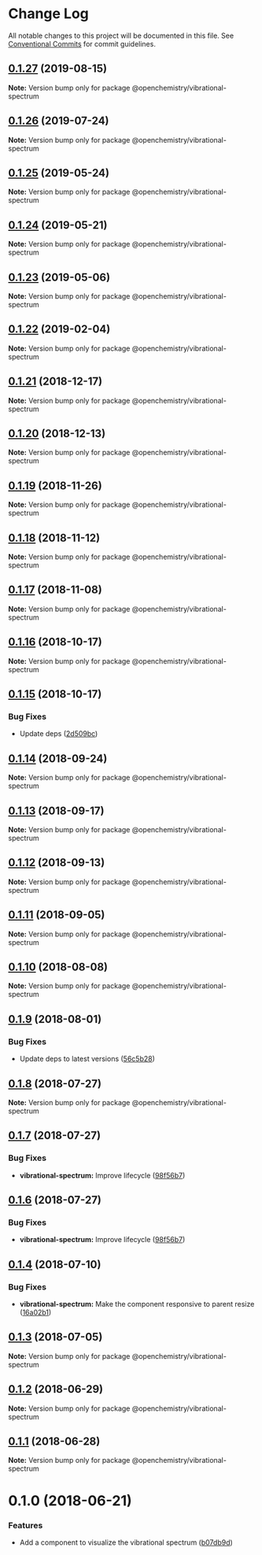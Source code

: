 # Change Log

All notable changes to this project will be documented in this file.
See [Conventional Commits](https://conventionalcommits.org) for commit guidelines.

## [0.1.27](https://github.com/OpenChemistry/oc-web-components/compare/@openchemistry/vibrational-spectrum@0.1.26...@openchemistry/vibrational-spectrum@0.1.27) (2019-08-15)

**Note:** Version bump only for package @openchemistry/vibrational-spectrum





## [0.1.26](https://github.com/OpenChemistry/oc-web-components/compare/@openchemistry/vibrational-spectrum@0.1.25...@openchemistry/vibrational-spectrum@0.1.26) (2019-07-24)

**Note:** Version bump only for package @openchemistry/vibrational-spectrum





## [0.1.25](https://github.com/OpenChemistry/oc-web-components/compare/@openchemistry/vibrational-spectrum@0.1.24...@openchemistry/vibrational-spectrum@0.1.25) (2019-05-24)

**Note:** Version bump only for package @openchemistry/vibrational-spectrum





## [0.1.24](https://github.com/OpenChemistry/oc-web-components/compare/@openchemistry/vibrational-spectrum@0.1.23...@openchemistry/vibrational-spectrum@0.1.24) (2019-05-21)

**Note:** Version bump only for package @openchemistry/vibrational-spectrum





## [0.1.23](https://github.com/OpenChemistry/oc-web-components/compare/@openchemistry/vibrational-spectrum@0.1.22...@openchemistry/vibrational-spectrum@0.1.23) (2019-05-06)

**Note:** Version bump only for package @openchemistry/vibrational-spectrum





## [0.1.22](https://github.com/OpenChemistry/oc-web-components/compare/@openchemistry/vibrational-spectrum@0.1.21...@openchemistry/vibrational-spectrum@0.1.22) (2019-02-04)

**Note:** Version bump only for package @openchemistry/vibrational-spectrum





## [0.1.21](https://github.com/OpenChemistry/oc-web-components/compare/@openchemistry/vibrational-spectrum@0.1.20...@openchemistry/vibrational-spectrum@0.1.21) (2018-12-17)

**Note:** Version bump only for package @openchemistry/vibrational-spectrum





## [0.1.20](https://github.com/OpenChemistry/oc-web-components/compare/@openchemistry/vibrational-spectrum@0.1.19...@openchemistry/vibrational-spectrum@0.1.20) (2018-12-13)

**Note:** Version bump only for package @openchemistry/vibrational-spectrum





## [0.1.19](https://github.com/OpenChemistry/oc-web-components/compare/@openchemistry/vibrational-spectrum@0.1.18...@openchemistry/vibrational-spectrum@0.1.19) (2018-11-26)

**Note:** Version bump only for package @openchemistry/vibrational-spectrum





## [0.1.18](https://github.com/OpenChemistry/oc-web-components/compare/@openchemistry/vibrational-spectrum@0.1.17...@openchemistry/vibrational-spectrum@0.1.18) (2018-11-12)

**Note:** Version bump only for package @openchemistry/vibrational-spectrum





## [0.1.17](https://github.com/OpenChemistry/oc-web-components/compare/@openchemistry/vibrational-spectrum@0.1.16...@openchemistry/vibrational-spectrum@0.1.17) (2018-11-08)

**Note:** Version bump only for package @openchemistry/vibrational-spectrum





## [0.1.16](https://github.com/OpenChemistry/oc-web-components/compare/@openchemistry/vibrational-spectrum@0.1.15...@openchemistry/vibrational-spectrum@0.1.16) (2018-10-17)

**Note:** Version bump only for package @openchemistry/vibrational-spectrum





## [0.1.15](https://github.com/OpenChemistry/oc-web-components/compare/@openchemistry/vibrational-spectrum@0.1.14...@openchemistry/vibrational-spectrum@0.1.15) (2018-10-17)


### Bug Fixes

* Update deps ([2d509bc](https://github.com/OpenChemistry/oc-web-components/commit/2d509bc))





<a name="0.1.14"></a>
## [0.1.14](https://github.com/OpenChemistry/oc-web-components/compare/@openchemistry/vibrational-spectrum@0.1.13...@openchemistry/vibrational-spectrum@0.1.14) (2018-09-24)




**Note:** Version bump only for package @openchemistry/vibrational-spectrum

<a name="0.1.13"></a>
## [0.1.13](https://github.com/OpenChemistry/oc-web-components/compare/@openchemistry/vibrational-spectrum@0.1.12...@openchemistry/vibrational-spectrum@0.1.13) (2018-09-17)




**Note:** Version bump only for package @openchemistry/vibrational-spectrum

<a name="0.1.12"></a>
## [0.1.12](https://github.com/OpenChemistry/oc-web-components/compare/@openchemistry/vibrational-spectrum@0.1.11...@openchemistry/vibrational-spectrum@0.1.12) (2018-09-13)




**Note:** Version bump only for package @openchemistry/vibrational-spectrum

<a name="0.1.11"></a>
## [0.1.11](https://github.com/OpenChemistry/oc-web-components/compare/@openchemistry/vibrational-spectrum@0.1.10...@openchemistry/vibrational-spectrum@0.1.11) (2018-09-05)




**Note:** Version bump only for package @openchemistry/vibrational-spectrum

<a name="0.1.10"></a>
## [0.1.10](https://github.com/OpenChemistry/oc-web-components/compare/@openchemistry/vibrational-spectrum@0.1.9...@openchemistry/vibrational-spectrum@0.1.10) (2018-08-08)




**Note:** Version bump only for package @openchemistry/vibrational-spectrum

<a name="0.1.9"></a>
## [0.1.9](https://github.com/OpenChemistry/oc-web-components/compare/@openchemistry/vibrational-spectrum@0.1.8...@openchemistry/vibrational-spectrum@0.1.9) (2018-08-01)


### Bug Fixes

* Update deps to latest versions ([56c5b28](https://github.com/OpenChemistry/oc-web-components/commit/56c5b28))




<a name="0.1.8"></a>
## [0.1.8](https://github.com/OpenChemistry/oc-web-components/compare/@openchemistry/vibrational-spectrum@0.1.7...@openchemistry/vibrational-spectrum@0.1.8) (2018-07-27)




**Note:** Version bump only for package @openchemistry/vibrational-spectrum

<a name="0.1.7"></a>
## [0.1.7](https://github.com/OpenChemistry/oc-web-components/compare/@openchemistry/vibrational-spectrum@0.1.4...@openchemistry/vibrational-spectrum@0.1.7) (2018-07-27)


### Bug Fixes

* **vibrational-spectrum:** Improve lifecycle ([98f56b7](https://github.com/OpenChemistry/oc-web-components/commit/98f56b7))




<a name="0.1.6"></a>
## [0.1.6](https://github.com/OpenChemistry/oc-web-components/compare/@openchemistry/vibrational-spectrum@0.1.4...@openchemistry/vibrational-spectrum@0.1.6) (2018-07-27)


### Bug Fixes

* **vibrational-spectrum:** Improve lifecycle ([98f56b7](https://github.com/OpenChemistry/oc-web-components/commit/98f56b7))




<a name="0.1.4"></a>
## [0.1.4](https://github.com/OpenChemistry/oc-web-components/compare/@openchemistry/vibrational-spectrum@0.1.3...@openchemistry/vibrational-spectrum@0.1.4) (2018-07-10)


### Bug Fixes

* **vibrational-spectrum:** Make the component responsive to parent resize ([16a02b1](https://github.com/OpenChemistry/oc-web-components/commit/16a02b1))




<a name="0.1.3"></a>
## [0.1.3](https://github.com/OpenChemistry/oc-web-components/compare/@openchemistry/vibrational-spectrum@0.1.2...@openchemistry/vibrational-spectrum@0.1.3) (2018-07-05)




**Note:** Version bump only for package @openchemistry/vibrational-spectrum

<a name="0.1.2"></a>
## [0.1.2](https://github.com/OpenChemistry/oc-web-components/compare/@openchemistry/vibrational-spectrum@0.1.1...@openchemistry/vibrational-spectrum@0.1.2) (2018-06-29)




**Note:** Version bump only for package @openchemistry/vibrational-spectrum

<a name="0.1.1"></a>
## [0.1.1](https://github.com/OpenChemistry/oc-web-components/compare/@openchemistry/vibrational-spectrum@0.1.0...@openchemistry/vibrational-spectrum@0.1.1) (2018-06-28)




**Note:** Version bump only for package @openchemistry/vibrational-spectrum

<a name="0.1.0"></a>
# 0.1.0 (2018-06-21)


### Features

* Add a component to visualize the vibrational spectrum ([b07db9d](https://github.com/ionic-team/stencil-component-starter/commit/b07db9d))
